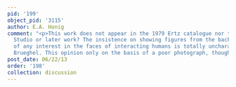```yaml
---
pid: '199'
object_pid: '3115'
author: E.A. Honig
comment: "<p>This work does not appear in the 1979 Ertz catalogue nor the Honig Database.
  Studio or later work? The insistence on showing figures from the back and the lack
  of any interest in the faces of interacting humans is totally uncharacteristic of
  Brueghel. This opinion only on the basis of a poor photograph, though.</p>\n"
post_date: 06/22/13
order: '198'
collection: discussion
---
```

